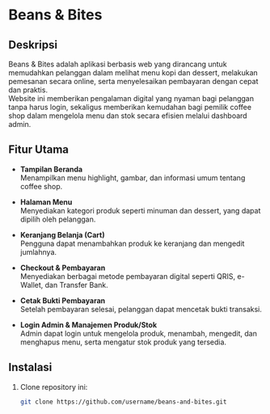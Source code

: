 # Beans & Bites

## Deskripsi

Beans & Bites adalah aplikasi berbasis web yang dirancang untuk memudahkan pelanggan dalam melihat menu kopi dan dessert, melakukan pemesanan secara online, serta menyelesaikan pembayaran dengan cepat dan praktis.  
Website ini memberikan pengalaman digital yang nyaman bagi pelanggan tanpa harus login, sekaligus memberikan kemudahan bagi pemilik coffee shop dalam mengelola menu dan stok secara efisien melalui dashboard admin.

## Fitur Utama

- **Tampilan Beranda**  
  Menampilkan menu highlight, gambar, dan informasi umum tentang coffee shop.
  
- **Halaman Menu**  
  Menyediakan kategori produk seperti minuman dan dessert, yang dapat dipilih oleh pelanggan.
  
- **Keranjang Belanja (Cart)**  
  Pengguna dapat menambahkan produk ke keranjang dan mengedit jumlahnya.
  
- **Checkout & Pembayaran**  
  Menyediakan berbagai metode pembayaran digital seperti QRIS, e-Wallet, dan Transfer Bank.

- **Cetak Bukti Pembayaran**  
  Setelah pembayaran selesai, pelanggan dapat mencetak bukti transaksi.

- **Login Admin & Manajemen Produk/Stok**  
  Admin dapat login untuk mengelola produk, menambah, mengedit, dan menghapus menu, serta mengatur stok produk yang tersedia.

## Instalasi

1. Clone repository ini:
   ```bash
   git clone https://github.com/username/beans-and-bites.git
